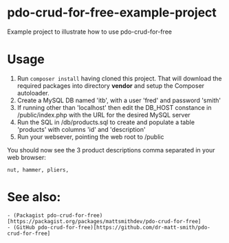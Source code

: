 # pdo-crud-for-free-example-project
Example project to illustrate how to use pdo-crud-for-free

# Usage

1. Run ```composer install``` having cloned this project. That will download the required packages into directory **vendor** and setup the Composer autoloader.
1. Create a MySQL DB named 'itb', with a user 'fred' and password 'smith'
1. If running other than 'localhost' then edit the DB_HOST constance in /public/index.php with the URL for the desired MySQL server
1. Run the SQL in /db/products.sql to create and populate a table 'products' with columns 'id' and 'description'
1. Run your websever, pointing the web root to /public

You should now see the 3 product descriptions comma separated in your web browser:

    nut, hammer, pliers,

# See also:

    - (Packagist pdo-crud-for-free)[https://packagist.org/packages/mattsmithdev/pdo-crud-for-free]
    - (GitHub pdo-crud-for-free)[https://github.com/dr-matt-smith/pdo-crud-for-free]
    
    
